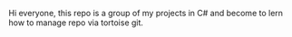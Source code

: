 Hi everyone,
this repo is a group of my projects in C# and become to lern how to manage repo via tortoise git.
